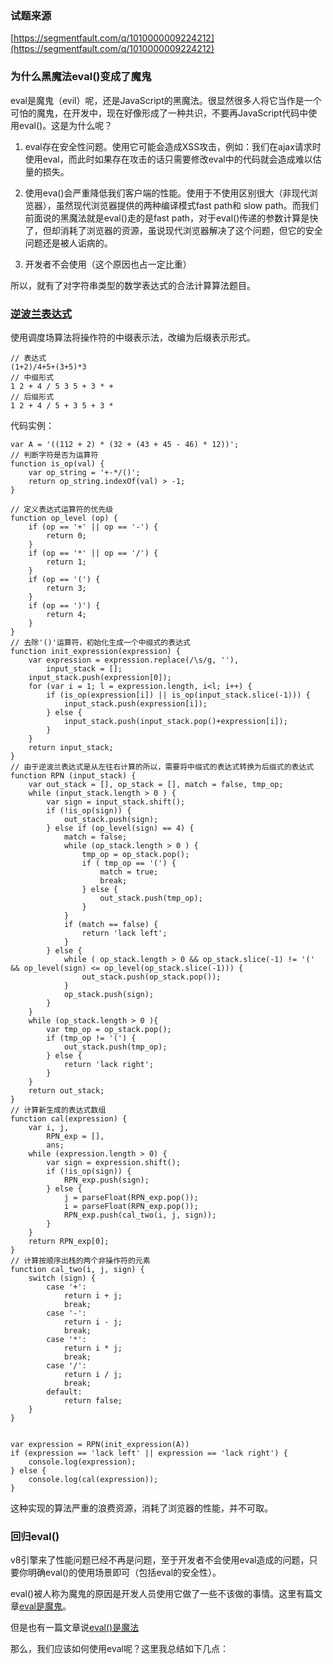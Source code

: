### 试题来源

[https://segmentfault.com/q/1010000009224212](https://segmentfault.com/q/1010000009224212)

### 为什么黑魔法eval()变成了魔鬼

eval是魔鬼（evil）呢，还是JavaScript的黑魔法。很显然很多人将它当作是一个可怕的魔鬼，在开发中，现在好像形成了一种共识，不要再JavaScript代码中使用eval()。这是为什么呢？

1. eval存在安全性问题。使用它可能会造成XSS攻击，例如：我们在ajax请求时使用eval，而此时如果存在攻击的话只需要修改eval中的代码就会造成难以估量的损失。

2. 使用eva()会严重降低我们客户端的性能。使用于不使用区别很大（非现代浏览器），虽然现代浏览器提供的两种编译模式fast path和 slow path。而我们前面说的黑魔法就是eval()走的是fast path，对于eval()传递的参数计算是快了，但却消耗了浏览器的资源，虽说现代浏览器解决了这个问题，但它的安全问题还是被人诟病的。

3. 开发者不会使用（这个原因也占一定比重）

所以，就有了对字符串类型的数学表达式的合法计算算法题目。

### [逆波兰表达式](https://baike.baidu.com/item/%E9%80%86%E6%B3%A2%E5%85%B0%E8%A1%A8%E8%BE%BE%E5%BC%8F/9841727?fr=aladdin)

使用调度场算法将操作符的中缀表示法，改编为后缀表示形式。

```
// 表达式
(1+2)/4+5+(3+5)*3 
// 中缀形式
1 2 + 4 / 5 3 5 + 3 * +
// 后缀形式
1 2 + 4 / 5 + 3 5 + 3 *
```

代码实例：

```
var A = '((112 + 2) * (32 + (43 + 45 - 46) * 12))';
// 判断字符是否为运算符
function is_op(val) {
    var op_string = '+-*/()';
    return op_string.indexOf(val) > -1;
}

// 定义表达式运算符的优先级
function op_level (op) {
    if (op == '+' || op == '-') {
        return 0;
    }
    if (op == '*' || op == '/') {
        return 1;
    }
    if (op == '(') {
        return 3;
    }
    if (op == ')') {
        return 4;
    }
}
// 去除'()'运算符，初始化生成一个中缀式的表达式
function init_expression(expression) {
    var expression = expression.replace(/\s/g, ''),
        input_stack = [];
    input_stack.push(expression[0]);
    for (var i = 1; l = expression.length, i<l; i++) {
        if (is_op(expression[i]) || is_op(input_stack.slice(-1))) {
            input_stack.push(expression[i]);
        } else {
            input_stack.push(input_stack.pop()+expression[i]);
        }
    }
    return input_stack;
}
// 由于逆波兰表达式是从左往右计算的所以，需要将中缀式的表达式转换为后缀式的表达式
function RPN (input_stack) {
    var out_stack = [], op_stack = [], match = false, tmp_op;
    while (input_stack.length > 0 ) {
        var sign = input_stack.shift();
        if (!is_op(sign)) {
            out_stack.push(sign);
        } else if (op_level(sign) == 4) {
            match = false;
            while (op_stack.length > 0 ) {
                tmp_op = op_stack.pop();
                if ( tmp_op == '(') {
                    match = true;
                    break;
                } else {
                    out_stack.push(tmp_op);
                }
            } 
            if (match == false) {
                return 'lack left';
            }
        } else {
            while ( op_stack.length > 0 && op_stack.slice(-1) != '(' && op_level(sign) <= op_level(op_stack.slice(-1))) {
                out_stack.push(op_stack.pop());
            }
            op_stack.push(sign);   
        }
    }
    while (op_stack.length > 0 ){
        var tmp_op = op_stack.pop();
        if (tmp_op != '(') {
            out_stack.push(tmp_op);
        } else {
            return 'lack right';
        }
    }
    return out_stack;
}
// 计算新生成的表达式数组
function cal(expression) {
    var i, j, 
        RPN_exp = [],
        ans;
    while (expression.length > 0) {
        var sign = expression.shift();
        if (!is_op(sign)) {
            RPN_exp.push(sign);
        } else {
            j = parseFloat(RPN_exp.pop());
            i = parseFloat(RPN_exp.pop());
            RPN_exp.push(cal_two(i, j, sign));
        }
    }
    return RPN_exp[0];
}
// 计算按顺序出栈的两个非操作符的元素
function cal_two(i, j, sign) {
    switch (sign) {
        case '+':
            return i + j;
            break;
        case '-':
            return i - j;
            break;
        case '*':
            return i * j;
            break;
        case '/':
            return i / j;
            break;
        default:
            return false;
    }
}


var expression = RPN(init_expression(A))
if (expression == 'lack left' || expression == 'lack right') {
    console.log(expression);
} else {
    console.log(cal(expression));
}
```
这种实现的算法严重的浪费资源，消耗了浏览器的性能，并不可取。

### 回归eval()

v8引擎来了性能问题已经不再是问题，至于开发者不会使用eval造成的问题，只要你明确eval()的使用场景即可（包括eval的安全性）。

eval()被人称为魔鬼的原因是开发人员使用它做了一些不该做的事情。这里有篇文章[eval是魔鬼](http://www.nowamagic.net/librarys/veda/detail/1627)。

但是也有一篇文章说[eval()是魔法](https://www.nczonline.net/blog/2013/06/25/eval-isnt-evil-just-misunderstood/)

那么，我们应该如何使用eval呢？这里我总结如下几点：
